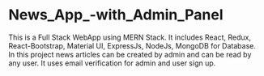 # News_App_-with_Admin_Panel
This is a Full Stack WebApp using MERN Stack. It includes React, Redux, React-Bootstrap, Material UI, ExpressJs, NodeJs, MongoDB for Database. In this project news articles can be created by admin and can be read by any user. It uses email verification for admin and user sign up.
